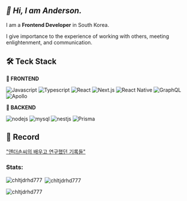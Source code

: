 ## **_👋 Hi, I am Anderson._**

I am a **Frontend Developer** in South Korea.

I give importance to the experience of working with others, meeting enlightenment, and communication.

## **🛠 Teck Stack**

<p align='left'>
  
**💎 FRONTEND**

![Javascript](https://img.shields.io/badge/javascript-F7DF1E?style=for-the-badge&logo=javascript&logoColor=white)
![Typescript](https://img.shields.io/badge/typescript-3178C6?style=for-the-badge&logo=typescript&logoColor=white)
![React](https://img.shields.io/badge/react-ffffff?style=for-the-badge&logo=react)
![Next.js](https://img.shields.io/badge/next.js-000000?style=for-the-badge&logo=nextdotjs&logoColor=white)
![React Native](https://img.shields.io/badge/reactnative-00DEED?style=for-the-badge&logo=react&logoColor=white)
![GraphQL](https://img.shields.io/badge/graphql-E10098?style=for-the-badge&logo=graphql&logoColor=white)
![Apollo](https://img.shields.io/badge/Apollo-311C87?style=for-the-badge&logo=graphql&logoColor=white)

**💎 BACKEND**

![nodejs](https://img.shields.io/badge/node.js-339933?style=for-the-badge&logo=nodedotjs&logoColor=white)
![mysql](https://img.shields.io/badge/mysql-4479A1?style=for-the-badge&logo=nodedotjs&logoColor=white)
![nestjs](https://img.shields.io/badge/nestjs-E0234E?style=for-the-badge&logo=nestjs&logoColor=white)
![Prisma](https://img.shields.io/badge/prisma-2D3748?style=for-the-badge&logo=nodedotjs&logoColor=white)

## **💾 Record**

["앤더손씨의 배우고 연구했던 기록들"](https://github.com/users/chltjdrhd777/projects/3)

</p>

<h3 align="left">Stats:</h3>
<p><img align="left" src="https://github-readme-stats.vercel.app/api/top-langs?username=chltjdrhd777&show_icons=true&locale=en&layout=compact" alt="chltjdrhd777" /></p>
<p>&nbsp;<img align="center" src="https://github-readme-stats.vercel.app/api?username=chltjdrhd777&show_icons=true&locale=en" alt="chltjdrhd777" /></p>
<p><img align="center" src="https://github-readme-streak-stats.herokuapp.com/?user=chltjdrhd777" alt="chltjdrhd777" /></p>
